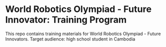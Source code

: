 # World Robotics Olympiad - Future Innovator: Training Program 

This repo contains training materials for World Robotics Olympiad - Future Innovators. Target audience: high school student in Cambodia
